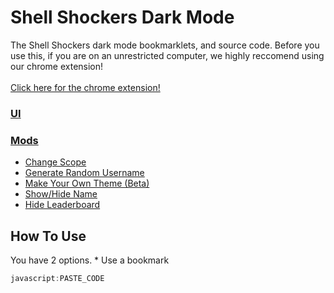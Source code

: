# Shell Shockers Dark Mode
The Shell Shockers dark mode bookmarklets, and source code. Before you use this, if you are on an unrestricted computer, we highly reccomend using our chrome extension!
<br><br>
[Click here for the chrome extension!](https://chrome.google.com/webstore/detail/dark-mode-a-mod-and-shell/mbbolbckjdjlfpjahlbhcodgagdpcdnf)
<br>

### [UI](bookmarklets/mods/UI%20(all%20mods)/)<br>

### [Mods](bookmarklets/mods)
 * [Change Scope](bookmarklets/mods/Specific%20Mods/Change%20Scope/)<br>
 * [Generate Random Username](bookmarklets/mods/Specific%20Mods/Generate%20Random%20Username/)<br>
 * [Make Your Own Theme (Beta)](bookmarklets/mods/Specific%20Mods/Make%20Your%20Own%20Theme%20(beta)/)<br>
 * [Show/Hide Name](bookmarklets/mods/Specific%20Mods/Show%20Or%20Hide%20Name/)<br>
 * [Hide Leaderboard](bookmarklets/mods/Specific%20Mods/Hide%20Leaderboard/)<br>



## How To Use
You have 2 options.
    * Use a bookmark


```javascript
javascript:PASTE_CODE
```